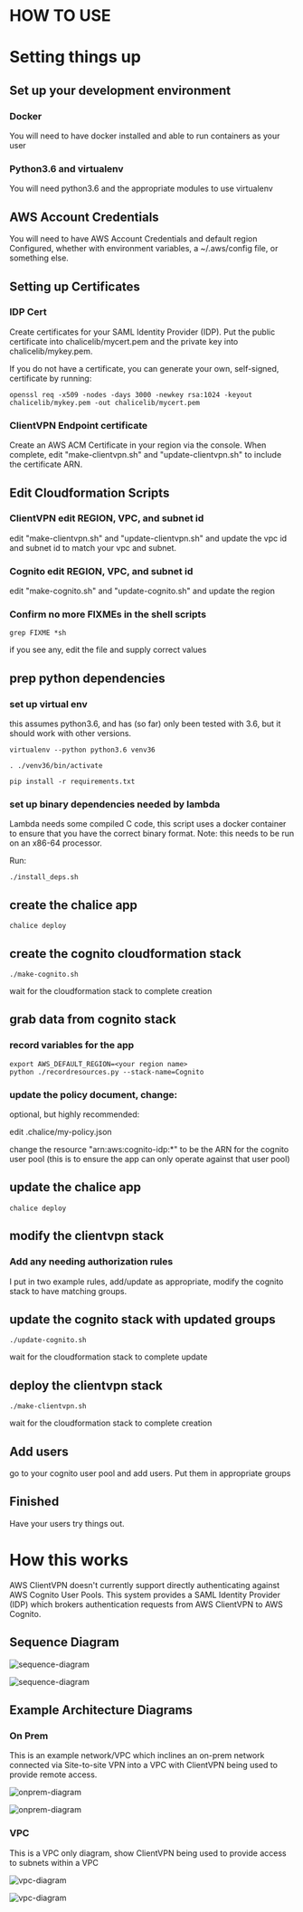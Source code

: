 # HOW TO USE

# Setting things up

## Set up your development environment

### Docker

You will need to have docker installed
and able to run containers as your user

### Python3.6 and virtualenv

You will need python3.6 and the appropriate
modules to use virtualenv

##  AWS Account Credentials

You will need to have AWS Account Credentials and default region
Configured, whether with environment variables,
a ~/.aws/config file, or something else.

## Setting up Certificates

### IDP Cert

Create certificates for your SAML Identity Provider (IDP). Put the
public certificate into chalicelib/mycert.pem and the private key
into chalicelib/mykey.pem.

If you do not have a certificate, you can generate your own, self-signed,
certificate by running:

```
openssl req -x509 -nodes -days 3000 -newkey rsa:1024 -keyout chalicelib/mykey.pem -out chalicelib/mycert.pem
```

### ClientVPN Endpoint certificate

Create an AWS ACM Certificate in your region via the console. When
complete, edit "make-clientvpn.sh" and "update-clientvpn.sh" to include
the certificate ARN.

## Edit Cloudformation Scripts
### ClientVPN edit REGION, VPC, and subnet id

edit "make-clientvpn.sh" and "update-clientvpn.sh" and update the vpc id
and subnet id to match your vpc and subnet.

### Cognito edit REGION, VPC, and subnet id

edit "make-cognito.sh" and "update-cognito.sh" and update the region

### Confirm no more FIXMEs in the shell scripts

```
grep FIXME *sh
```

if you see any, edit the file and supply correct values

## prep python dependencies

### set up virtual env

this assumes python3.6, and has (so far) only been tested with 3.6, but
it should work with other versions.

```
virtualenv --python python3.6 venv36

. ./venv36/bin/activate

pip install -r requirements.txt
```

### set up binary dependencies needed by lambda

Lambda needs some compiled C code, this script
uses a docker container to ensure that you have the
correct binary format. Note: this needs to be run
on an x86-64 processor.

Run:

```
./install_deps.sh
```

## create the chalice app

```
chalice deploy
```

## create the cognito cloudformation stack

```
./make-cognito.sh
```

wait for the cloudformation stack to complete creation

## grab data from cognito stack

### record variables for the app

```
export AWS_DEFAULT_REGION=<your region name>
python ./recordresources.py --stack-name=Cognito
```

### update the policy document, change:

optional, but highly recommended:

edit .chalice/my-policy.json

change the resource "arn:aws:cognito-idp:*" to be the ARN for
the cognito user pool (this is to ensure the app
can only operate against that user pool)


## update the chalice app

```
chalice deploy
```

## modify the clientvpn stack

### Add any needing authorization rules

I put in two example rules, add/update as appropriate, modify
the cognito stack to have matching groups.

## update the cognito stack with updated groups

```
./update-cognito.sh
```

wait for the cloudformation stack to complete update

## deploy the clientvpn stack

```
./make-clientvpn.sh
```

wait for the cloudformation stack to complete creation

## Add users

go to your cognito user pool and add users. Put them in appropriate groups


## Finished

Have your users try things out.

# How this works

AWS ClientVPN doesn't currently support directly authenticating against AWS Cognito User Pools. This system provides a SAML Identity Provider (IDP) which brokers authentication requests from AWS ClientVPN to AWS Cognito.

## Sequence Diagram


![sequence-diagram](plantuml/sequence.png)

![sequence-diagram](http://www.plantuml.com/plantuml/proxy?cache=no&src=https://raw.githubusercontent.com/craighagan/ClientVPNSAMLIDP/main/plantuml/sequence.uml)

## Example Architecture Diagrams

### On Prem
This is an example network/VPC which inclines an on-prem network connected via Site-to-site VPN into a VPC with ClientVPN being used to provide remote access.


![onprem-diagram](plantuml/onprem-diagram.png)

![onprem-diagram](http://www.plantuml.com/plantuml/proxy?cache=no&src=https://raw.githubusercontent.com/craighagan/ClientVPNSAMLIDP/main/plantuml/onprem-diagram.uml)

### VPC

This is a VPC only diagram, show ClientVPN being used to provide
access to subnets within a VPC


![vpc-diagram](plantuml/vpc-diagram.png)

![vpc-diagram](http://www.plantuml.com/plantuml/proxy?cache=no&src=https://raw.githubusercontent.com/craighagan/ClientVPNSAMLIDP/main/plantuml/vpc-diagram.uml)
